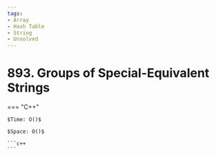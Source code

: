 ```yaml
---
tags:
- Array
- Hash Table
- String
- Unsolved
---
```



# 893. Groups of Special-Equivalent Strings

=== "C++"

    $Time: O()$

    $Space: O()$

    ```c++
    ```